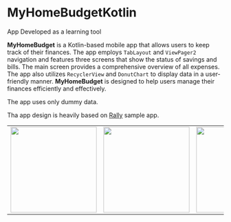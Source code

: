 # MyHomeBudgetKotlin

App Developed as a learning tool

**MyHomeBudget** is a Kotlin-based mobile app that allows users to keep track of their finances. The app employs `TabLayout` and `ViewPager2` navigation and features three screens that show the status of savings and bills. The main screen provides a comprehensive overview of all expenses. The app also utilizes `RecyclerView` and `DonutChart` to display data in a user-friendly manner. **MyHomeBudget** is designed to help users manage their finances efficiently and effectively.

The app uses only dummy data.

Tha app design is heavily based on [Rally](https://github.com/android/compose-samples/tree/main/Rally) sample app.

<table><tr><td><img src="https://media1.giphy.com/media/49RzyXBmRBa59Wi47n/giphy.gif?cid=790b76111b9b9991bd4197bf8d7295e517603d04f8ba2992&rid=giphy.gif&ct=g" width="200" /></td><td><img src="https://media1.giphy.com/media/zbqykvBYncTRQLCAja/giphy.gif?cid=790b7611d47e3d6d46e7b736ac29fe3cc9bc281aed07c1c0&rid=giphy.gif&ct=g" width="200" /></td><td><img src="https://media3.giphy.com/media/BbcDIUyV6IodX2yGVx/giphy.gif?cid=790b7611d1bf2abf7deacc8ad5a71a6a13adfbc9f4344954&rid=giphy.gif&ct=g" width="200" /></td></tr></table>
